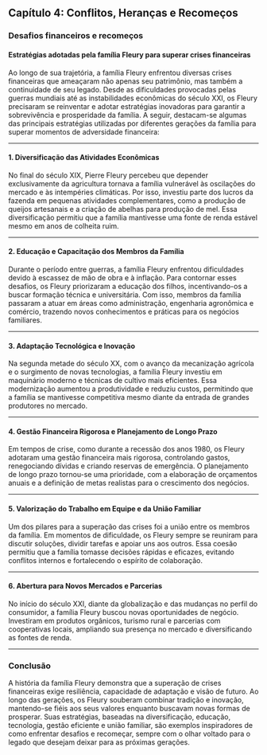 
## Capítulo 4: Conflitos, Heranças e Recomeços

### Desafios financeiros e recomeços

#### Estratégias adotadas pela família Fleury para superar crises financeiras

Ao longo de sua trajetória, a família Fleury enfrentou diversas crises financeiras que ameaçaram não apenas seu patrimônio, mas também a continuidade de seu legado. Desde as dificuldades provocadas pelas guerras mundiais até as instabilidades econômicas do século XXI, os Fleury precisaram se reinventar e adotar estratégias inovadoras para garantir a sobrevivência e prosperidade da família. A seguir, destacam-se algumas das principais estratégias utilizadas por diferentes gerações da família para superar momentos de adversidade financeira:

---

#### 1. **Diversificação das Atividades Econômicas**

No final do século XIX, Pierre Fleury percebeu que depender exclusivamente da agricultura tornava a família vulnerável às oscilações do mercado e às intempéries climáticas. Por isso, investiu parte dos lucros da fazenda em pequenas atividades complementares, como a produção de queijos artesanais e a criação de abelhas para produção de mel. Essa diversificação permitiu que a família mantivesse uma fonte de renda estável mesmo em anos de colheita ruim.

---

#### 2. **Educação e Capacitação dos Membros da Família**

Durante o período entre guerras, a família Fleury enfrentou dificuldades devido à escassez de mão de obra e à inflação. Para contornar esses desafios, os Fleury priorizaram a educação dos filhos, incentivando-os a buscar formação técnica e universitária. Com isso, membros da família passaram a atuar em áreas como administração, engenharia agronômica e comércio, trazendo novos conhecimentos e práticas para os negócios familiares.

---

#### 3. **Adaptação Tecnológica e Inovação**

Na segunda metade do século XX, com o avanço da mecanização agrícola e o surgimento de novas tecnologias, a família Fleury investiu em maquinário moderno e técnicas de cultivo mais eficientes. Essa modernização aumentou a produtividade e reduziu custos, permitindo que a família se mantivesse competitiva mesmo diante da entrada de grandes produtores no mercado.

---

#### 4. **Gestão Financeira Rigorosa e Planejamento de Longo Prazo**

Em tempos de crise, como durante a recessão dos anos 1980, os Fleury adotaram uma gestão financeira mais rigorosa, controlando gastos, renegociando dívidas e criando reservas de emergência. O planejamento de longo prazo tornou-se uma prioridade, com a elaboração de orçamentos anuais e a definição de metas realistas para o crescimento dos negócios.

---

#### 5. **Valorização do Trabalho em Equipe e da União Familiar**

Um dos pilares para a superação das crises foi a união entre os membros da família. Em momentos de dificuldade, os Fleury sempre se reuniram para discutir soluções, dividir tarefas e apoiar uns aos outros. Essa coesão permitiu que a família tomasse decisões rápidas e eficazes, evitando conflitos internos e fortalecendo o espírito de colaboração.

---

#### 6. **Abertura para Novos Mercados e Parcerias**

No início do século XXI, diante da globalização e das mudanças no perfil do consumidor, a família Fleury buscou novas oportunidades de negócio. Investiram em produtos orgânicos, turismo rural e parcerias com cooperativas locais, ampliando sua presença no mercado e diversificando as fontes de renda.

---

### **Conclusão**

A história da família Fleury demonstra que a superação de crises financeiras exige resiliência, capacidade de adaptação e visão de futuro. Ao longo das gerações, os Fleury souberam combinar tradição e inovação, mantendo-se fiéis aos seus valores enquanto buscavam novas formas de prosperar. Suas estratégias, baseadas na diversificação, educação, tecnologia, gestão eficiente e união familiar, são exemplos inspiradores de como enfrentar desafios e recomeçar, sempre com o olhar voltado para o legado que desejam deixar para as próximas gerações.
```
